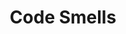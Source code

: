 ---
title: "Code Smells" # in any language you want
# layout: "archives" # is necessary
# url: "/archive"
# description: "Description for Search"
# summary: "archives"
# placeholder: ""
---